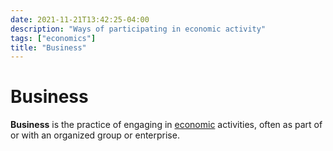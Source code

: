 ```yaml
---
date: 2021-11-21T13:42:25-04:00
description: "Ways of participating in economic activity"
tags: ["economics"]
title: "Business"
---
```


# Business

**Business** is the practice of engaging in [economic](economics.md) activities, often as part of or with an organized group or enterprise.
